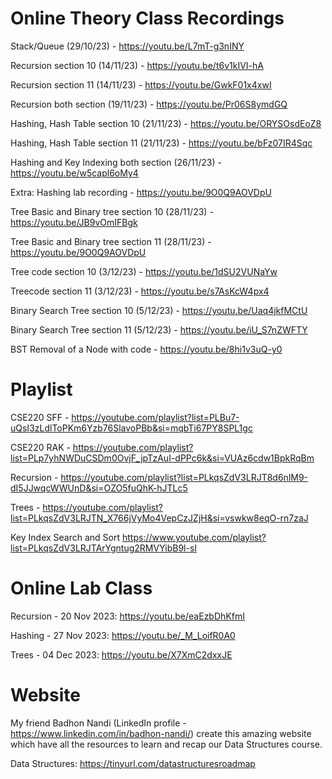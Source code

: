 # Online Theory Class Recordings

Stack/Queue (29/10/23) - https://youtu.be/L7mT-g3nINY

Recursion section 10 (14/11/23) -  https://youtu.be/t6v1kIVI-hA 

Recursion section 11 (14/11/23) -  https://youtu.be/GwkF01x4xwI 

Recursion both section (19/11/23) - https://youtu.be/Pr06S8ymdGQ 

Hashing, Hash Table section 10 (21/11/23) - https://youtu.be/ORYSOsdEoZ8 

Hashing, Hash Table section 11 (21/11/23) - https://youtu.be/bFz07IR4Sqc

Hashing and Key Indexing both section (26/11/23) - https://youtu.be/w5capl6oMy4  

Extra: Hashing lab recording - https://youtu.be/9O0Q9AOVDpU 

Tree Basic and Binary tree section 10 (28/11/23) - https://youtu.be/JB9vOmIFBgk 

Tree Basic and Binary tree section 11 (28/11/23) - https://youtu.be/9O0Q9AOVDpU

Tree code section 10 (3/12/23) -  https://youtu.be/1dSU2VUNaYw 

Treecode section 11 (3/12/23) - https://youtu.be/s7AsKcW4px4 

Binary Search Tree section 10 (5/12/23) - https://youtu.be/Uaq4jkfMCtU 

Binary Search Tree section 11 (5/12/23) - https://youtu.be/iU_S7nZWFTY 

BST Removal of a Node with code - https://youtu.be/8hi1v3uQ-y0

# Playlist

CSE220 SFF -
https://youtube.com/playlist?list=PLBu7-uQsI3zLdlToPKm6Yzb76SlavoPBb&si=mqbTi67PY8SPL1gc

CSE220 RAK - https://youtube.com/playlist?list=PLp7yhNWDuCSDm0OvjF_jpTzAuI-dPPc6k&si=VUAz6cdw1BpkRqBm

Recursion - https://youtube.com/playlist?list=PLkqsZdV3LRJT8d6nlM9-dI5JJwqcWWUnD&si=OZO5fuQhK-hJTLc5

Trees - https://youtube.com/playlist?list=PLkqsZdV3LRJTN_X766jVyMo4VepCzJZjH&si=vswkw8eqO-rn7zaJ

Key Index Search and Sort https://www.youtube.com/playlist?list=PLkqsZdV3LRJTArYgntug2RMVYibB9l-sI

# Online Lab Class

Recursion - 20 Nov 2023:
https://youtu.be/eaEzbDhKfmI

Hashing - 27 Nov 2023:
https://youtu.be/_M_LoifR0A0

Trees - 04 Dec 2023:
https://youtu.be/X7XmC2dxxJE

# Website

My friend Badhon Nandi (LinkedIn profile - https://www.linkedin.com/in/badhon-nandi/) create this amazing website which have all the resources to learn and recap our Data Structures course.

Data Structures:
https://tinyurl.com/datastructuresroadmap
